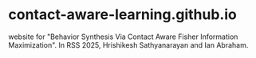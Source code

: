 # contact-aware-learning.github.io
website for "Behavior Synthesis Via Contact Aware Fisher Information Maximization". In RSS 2025, Hrishikesh Sathyanarayan and Ian Abraham.
